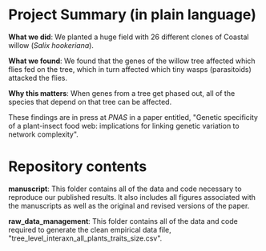 # Project Summary (in plain language)
**What we did**: We planted a huge field with 26 different clones of Coastal willow (*Salix hookeriana*). 

**What we found**: We found that the genes of the willow tree affected which flies fed on the tree, which in turn affected which tiny wasps (parasitoids) attacked the flies.

**Why this matters**: When genes from a tree get phased out, all of the species that depend on that tree can be affected. 

These findings are in press at *PNAS* in a paper entitled, "Genetic specificity of a plant-insect food web: implications for linking genetic variation to network complexity".

# Repository contents
**manuscript**: This folder contains all of the data and code necessary to reproduce our published results. It also includes all figures associated with the manuscripts as well as the original and revised versions of the paper.

**raw_data_management**: This folder contains all of the data and code required to generate the clean empirical data file, "tree_level_interaxn_all_plants_traits_size.csv".

